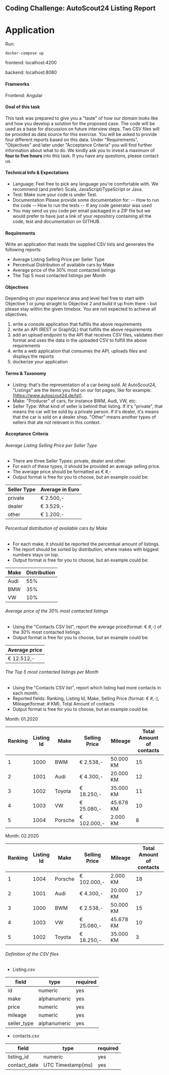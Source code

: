 ## Coding Challenge: AutoScout24 Listing Report

# Application
Run:
```shell
docker-compose up
```
frontend: localhost:4200

backend: localhost:8080

#### Framworks

Frontend: Angular


#### Goal of this task

This task was prepared to give you a "taste" of how our domain looks like and how you develop a solution for the proposed case. The code will be used as a base for discussion on future interview steps. Two CSV files will be provided as data source for this exercise. You will be asked to provide four different reports based on this data. Under "Requirements", "Objectives" and later under "Acceptance Criteria" you will find further information about what to do. We kindly ask you to invest a maximum of **four to five hours** into this task. If you have any questions, please contact us.

#### Technical Info & Expectations

- Language: Feel free to pick any language you're comfortable with. We recommend (and prefer) Scala, JavaScript/TypeScript or Java.
- Test: Make sure your code is under Test.
- Documentation Please provide some documentation for:
  -- How to run the code
  -- How to run the tests
  -- If any code generator was used
- You may send us you code per email packaged in a ZIP file but we would prefer to have just a link of your repository containing all the code, test and documentation on GITHUB.

#### Requirements

Write an application that reads the supplied CSV lists and generates the following reports:

- Average Listing Selling Price per Seller Type
- Percentual Distribution of available cars by Make
- Average price of the 30% most contacted listings
- The Top 5 most contacted listings per Month

#### Objectives

Depending on your experience area and level feel free to start with Objective 1 or jump straight to Objective 2 and build it up from there - but please stay within the given timebox. You are not expected to achieve all objectives.

1. write a console application that fulfills the above requirements
2. write an API (REST or GraphQL) that fulfills the above requirements
3. add an upload endpoint to the API that receives CSV files, validates their format and uses the data in the uploaded CSV to fulfill the above requirements
4. write a web application that consumes the API, uploads files and displays the reports
5. dockerize your application

#### Terms & Taxonomy

- Listing: that's the representation of a car being sold. At AutoScout24, "Listings" are the items you find on our list pages, like for example: [https://www.autoscout24.de/lst].
- Make: "Producer" of cars, for instance BWM, Audi, VW, etc.
- Seller Type: What kind of seller is behind that listing. If it's "private", that means the car will be sold by a private person. If it's dealer, it's means that the car is sold on a dealer shop. "Other" means another types of sellers that ate not relevant in this context.

#### Acceptance Criteria

###### Average Listing Selling Price per Seller Type

- There are three Seller Types: private, dealer and other.
- For each of these types, it should be provided an average selling price.
- The average price should be formatted as € #,-
- Output format is free for you to choose, but an example could be:

| Seller Type | Average in Euro |
| ----------- | --------------- |
| private     | € 2.500,-       |
| dealer      | € 3.529,-       |
| other       | € 1.200,-       |

###### Percentual distribution of available cars by Make

- For each make, it should be reported the percentual amount of listings.
- The report should be sorted by distribution, where makes with biggest numbers stays on top.
- Output format is free for you to choose, but an example could be:

| Make | Distribution |
| ---- | ------------ |
| Audi | 55%          |
| BMW  | 35%          |
| VW   | 10%          |

###### Average price of the 30% most contacted listings

- Using the "Contacts CSV list", report the average price(format: € #,-) of the 30% most contacted listings.
- Output format is free for you to choose, but an example could be:

| Average price |
| ------------- |
| € 12.512,-    |

###### The Top 5 most contacted listings per Month

- Using the "Contacts CSV list", report which listing had more contacts in each month.
- Reported fields: Ranking, Listing Id, Make, Selling Price (format: € #,-), Mileage(format: # KM), Total Amount of contacts
- Output format is free for you to choose, but an example could be:

Month: 01.2020

| Ranking | Listing Id | Make    | Selling Price | Mileage   | Total Amount of contacts |
| ------- | ---------- | ------- | ------------- | --------- | ------------------------ |
| 1       | 1000       | BWM     | € 2.538,-     | 50.000 KM | 15                       |
| 2       | 1001       | Audi    | € 4.300,-     | 20.000 KM | 12                       |
| 3       | 1002       | Toyota  | € 18.250,-    | 35.000 KM | 11                       |
| 4       | 1003       | VW      | € 25.080,-    | 45.678 KM | 10                       |
| 5       | 1004       | Porsche | € 102.000,-   | 2.000 KM  | 8                        |

Month: 02.2020

| Ranking | Listing Id | Make    | Selling Price | Mileage   | Total Amount of contacts |
| ------- | ---------- | ------- | ------------- | --------- | ------------------------ |
| 1       | 1004       | Porsche | € 102.000,-   | 2.000 KM  | 18                       |
| 2       | 1001       | Audi    | € 4.300,-     | 20.000 KM | 17                       |
| 3       | 1000       | BWM     | € 2.538,-     | 50.000 KM | 15                       |
| 4       | 1003       | VW      | € 25.080,-    | 45.678 KM | 10                       |
| 5       | 1002       | Toyota  | € 18.250,-    | 35.000 KM | 3                        |

###### Definition of the CSV files

- Listing.csv

| field       | type         | required |
| ----------- | ------------ | -------- |
| id          | numeric      | yes      |
| make        | alphanumeric | yes      |
| price       | numeric      | yes      |
| mileage     | numeric      | yes      |
| seller_type | alphanumeric | yes      |

- contacts.csv

| field        | type              | required |
| ------------ | ----------------- | -------- |
| listing_id   | numeric           | yes      |
| contact_date | UTC Timestamp(ms) | yes      |
